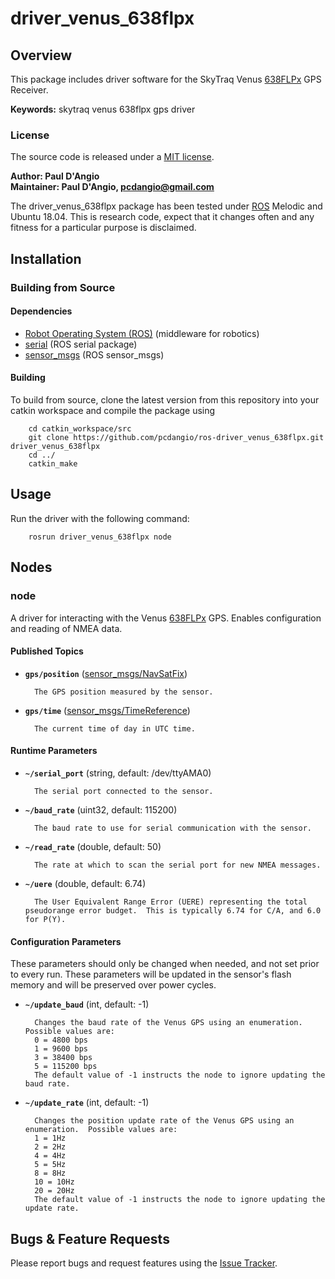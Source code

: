 # driver_venus_638flpx

## Overview

This package includes driver software for the SkyTraq Venus [638FLPx] GPS Receiver.

**Keywords:** skytraq venus 638flpx gps driver

### License

The source code is released under a [MIT license](LICENSE).

**Author: Paul D'Angio<br />
Maintainer: Paul D'Angio, pcdangio@gmail.com**

The driver_venus_638flpx package has been tested under [ROS] Melodic and Ubuntu 18.04. This is research code, expect that it changes often and any fitness for a particular purpose is disclaimed.

## Installation

### Building from Source

#### Dependencies

- [Robot Operating System (ROS)](http://wiki.ros.org) (middleware for robotics)
- [serial](http://wiki.ros.org/serial) (ROS serial package)
- [sensor_msgs](http://wiki.ros.org/sensor_msgs) (ROS sensor_msgs)

#### Building

To build from source, clone the latest version from this repository into your catkin workspace and compile the package using

        cd catkin_workspace/src
        git clone https://github.com/pcdangio/ros-driver_venus_638flpx.git driver_venus_638flpx
        cd ../
        catkin_make

## Usage

Run the driver with the following command:

        rosrun driver_venus_638flpx node

## Nodes

### node

A driver for interacting with the Venus [638FLPx] GPS.  Enables configuration and reading of NMEA data.


#### Published Topics
* **`gps/position`** ([sensor_msgs/NavSatFix](http://docs.ros.org/api/sensor_msgs/html/msg/NavSatFix.html))

        The GPS position measured by the sensor.

* **`gps/time`** ([sensor_msgs/TimeReference](http://docs.ros.org/api/sensor_msgs/html/msg/TimeReference.html))

        The current time of day in UTC time.


#### Runtime Parameters

* **`~/serial_port`** (string, default: /dev/ttyAMA0)

        The serial port connected to the sensor.

* **`~/baud_rate`** (uint32, default: 115200)

        The baud rate to use for serial communication with the sensor.

* **`~/read_rate`** (double, default: 50)

        The rate at which to scan the serial port for new NMEA messages.

* **`~/uere`** (double, default: 6.74)

        The User Equivalent Range Error (UERE) representing the total pseudorange error budget.  This is typically 6.74 for C/A, and 6.0 for P(Y).

#### Configuration Parameters

These parameters should only be changed when needed, and not set prior to every run.  These parameters will be updated in the sensor's flash memory and will be preserved over power cycles.

* **`~/update_baud`** (int, default: -1)

        Changes the baud rate of the Venus GPS using an enumeration.  Possible values are:
        0 = 4800 bps
        1 = 9600 bps
        3 = 38400 bps
        5 = 115200 bps
        The default value of -1 instructs the node to ignore updating the baud rate.

* **`~/update_rate`** (int, default: -1)

        Changes the position update rate of the Venus GPS using an enumeration.  Possible values are:
        1 = 1Hz
        2 = 2Hz
        4 = 4Hz
        5 = 5Hz
        8 = 8Hz
        10 = 10Hz
        20 = 20Hz
        The default value of -1 instructs the node to ignore updating the update rate.

## Bugs & Feature Requests

Please report bugs and request features using the [Issue Tracker](https://github.com/pcdangio/ros-driver_venus_638flpx/issues).


[ROS]: http://www.ros.org
[638FLPx]: https://cdn.sparkfun.com/datasheets/Sensors/GPS/Venus/638/doc/Venus638FLPx_DS_v07.pdf
